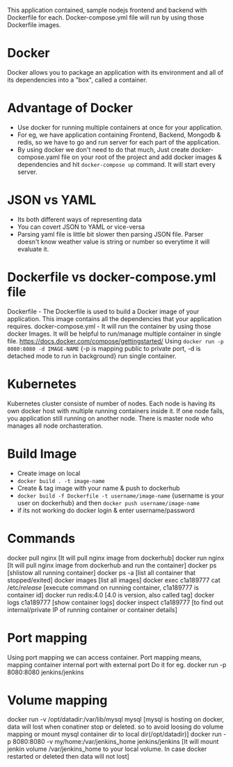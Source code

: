 This application contained, sample nodejs frontend and backend with Dockerfile for each. Docker-compose.yml file will run by using those Dockerfile images.

# Docker
Docker allows you to package an application with its environment and all of its dependencies into a "box", called a container.

# Advantage of Docker
- Use docker for running multiple containers at once for your application.
- For eg, we have application containing Frontend, Backend, Mongodb & redis, so we have to go and run server for each part of the application.
- By using docker we don't need to do that much, Just create docker-compose.yaml file on your root of the project and add docker images & dependencies and hit `docker-compose up` command. It will start every server.

# JSON vs YAML 
- Its both different ways of representing data
- You can covert JSON to YAML or vice-versa
- Parsing yaml file is little bit slower then parsing JSON file. Parser doesn't know weather value is string or number so everytime it will evaluate it.

# Dockerfile vs docker-compose.yml file
Dockerfile - The Dockerfile is used to build a Docker image of your application. This image contains all the dependencies that your application requires.
docker-compose.yml - It will run the container by using those docker Images. It will be helpful to run/manage multiple container in single file.
https://docs.docker.com/compose/gettingstarted/
Using `docker run -p 8080:8080 -d IMAGE-NAME` {-p is mapping public to private port, -d is detached mode to run in background} run single container.

# Kubernetes
Kubernetes cluster consiste of number of nodes. Each node is having its own docker host with multiple running containers inside it.
If one node fails, you application still running on another node.
There is master node who manages all node orchasteration.

# Build Image
* Create image on local
* `docker build . -t image-name`
* Create & tag image with your name & push to dockerhub
* `docker build -f Dockerfile -t username/image-name` {username is your user on dockerhub} and then `docker push username/image-name`
* if its not working do docker login & enter username/password

# Commands
docker pull nginx [It will pull nginx image from dockerhub]
docker run nginx [It will pull nginx image from dockerhub and run the container]
docker ps [shlistow all running container]
docker ps -a [list all container that stopped/exited]
docker images [list all images]
docker exec c1a189777 cat /etc/*release* [execute command on running container, c1a189777 is container id]
docker run redis:4.0 [4.0 is version, also called tag]
docker logs c1a189777 [show container logs]
docker inspect c1a189777 [to find out internal/private IP of running container or container details]

# Port mapping
Using port mapping we can access container. Port mapping means, mapping container internal port with external port
Do it for eg. docker run -p 8080:8080 jenkins/jenkins

# Volume mapping
docker run -v /opt/datadir:/var/lib/mysql mysql [mysql is hosting on docker, data will lost when conatiner stop or deleted. so to avoid loosing do volume mapping or mount mysql container dir to local dir(/opt/datadir)]
docker run -p 8080:8080 -v my/home:/var/jenkins_home jenkins/jenkins [It will mount jenkin volume /var/jenkins_home to your local volume. In case docker restarted or deleted then data will not lost]


